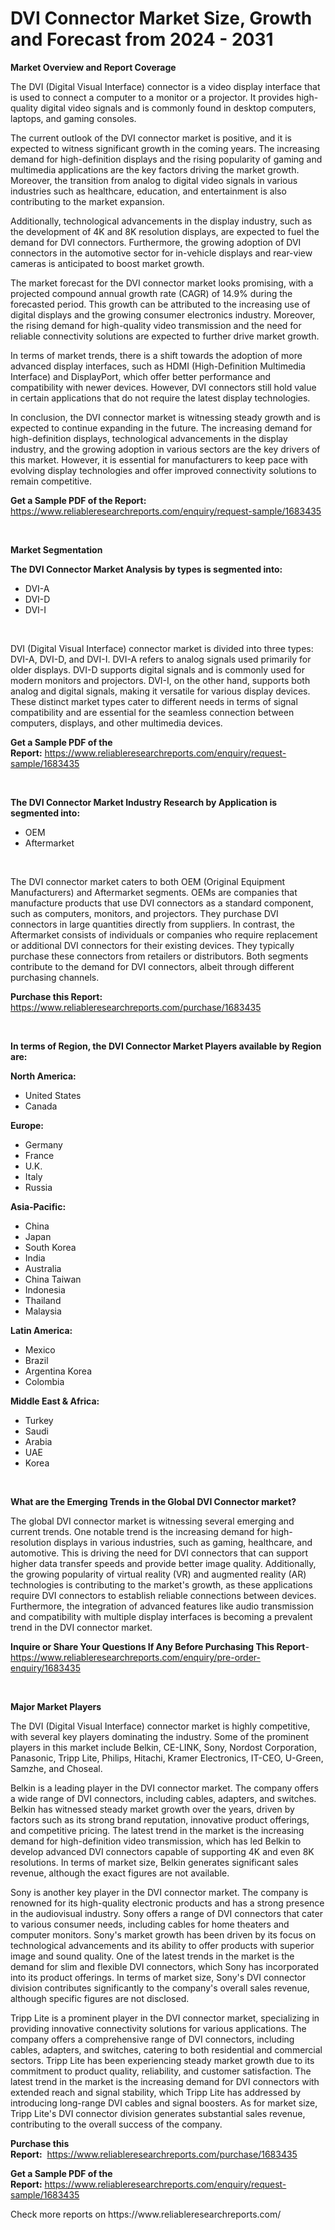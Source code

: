 <p><h1>DVI Connector Market Size, Growth and Forecast from 2024 - 2031</h1></p><p><strong>Market Overview and Report Coverage</strong></p>
<p><p>The DVI (Digital Visual Interface) connector is a video display interface that is used to connect a computer to a monitor or a projector. It provides high-quality digital video signals and is commonly found in desktop computers, laptops, and gaming consoles. </p><p>The current outlook of the DVI connector market is positive, and it is expected to witness significant growth in the coming years. The increasing demand for high-definition displays and the rising popularity of gaming and multimedia applications are the key factors driving the market growth. Moreover, the transition from analog to digital video signals in various industries such as healthcare, education, and entertainment is also contributing to the market expansion.</p><p>Additionally, technological advancements in the display industry, such as the development of 4K and 8K resolution displays, are expected to fuel the demand for DVI connectors. Furthermore, the growing adoption of DVI connectors in the automotive sector for in-vehicle displays and rear-view cameras is anticipated to boost market growth.</p><p>The market forecast for the DVI connector market looks promising, with a projected compound annual growth rate (CAGR) of 14.9% during the forecasted period. This growth can be attributed to the increasing use of digital displays and the growing consumer electronics industry. Moreover, the rising demand for high-quality video transmission and the need for reliable connectivity solutions are expected to further drive market growth.</p><p>In terms of market trends, there is a shift towards the adoption of more advanced display interfaces, such as HDMI (High-Definition Multimedia Interface) and DisplayPort, which offer better performance and compatibility with newer devices. However, DVI connectors still hold value in certain applications that do not require the latest display technologies.</p><p>In conclusion, the DVI connector market is witnessing steady growth and is expected to continue expanding in the future. The increasing demand for high-definition displays, technological advancements in the display industry, and the growing adoption in various sectors are the key drivers of this market. However, it is essential for manufacturers to keep pace with evolving display technologies and offer improved connectivity solutions to remain competitive.</p></p>
<p><strong>Get a Sample PDF of the Report:</strong> <a href="https://www.reliableresearchreports.com/enquiry/request-sample/1683435">https://www.reliableresearchreports.com/enquiry/request-sample/1683435</a></p>
<p>&nbsp;</p>
<p><strong>Market Segmentation</strong></p>
<p><strong>The DVI Connector Market Analysis by types is segmented into:</strong></p>
<p><ul><li>DVI-A</li><li>DVI-D</li><li>DVI-I</li></ul></p>
<p>&nbsp;</p>
<p><p>DVI (Digital Visual Interface) connector market is divided into three types: DVI-A, DVI-D, and DVI-I. DVI-A refers to analog signals used primarily for older displays. DVI-D supports digital signals and is commonly used for modern monitors and projectors. DVI-I, on the other hand, supports both analog and digital signals, making it versatile for various display devices. These distinct market types cater to different needs in terms of signal compatibility and are essential for the seamless connection between computers, displays, and other multimedia devices.</p></p>
<p><strong>Get a Sample PDF of the Report:</strong>&nbsp;<a href="https://www.reliableresearchreports.com/enquiry/request-sample/1683435">https://www.reliableresearchreports.com/enquiry/request-sample/1683435</a></p>
<p>&nbsp;</p>
<p><strong>The DVI Connector Market Industry Research by Application is segmented into:</strong></p>
<p><ul><li>OEM</li><li>Aftermarket</li></ul></p>
<p>&nbsp;</p>
<p><p>The DVI connector market caters to both OEM (Original Equipment Manufacturers) and Aftermarket segments. OEMs are companies that manufacture products that use DVI connectors as a standard component, such as computers, monitors, and projectors. They purchase DVI connectors in large quantities directly from suppliers. In contrast, the Aftermarket consists of individuals or companies who require replacement or additional DVI connectors for their existing devices. They typically purchase these connectors from retailers or distributors. Both segments contribute to the demand for DVI connectors, albeit through different purchasing channels.</p></p>
<p><strong>Purchase this Report:</strong>&nbsp; <a href="https://www.reliableresearchreports.com/purchase/1683435">https://www.reliableresearchreports.com/purchase/1683435</a></p>
<p>&nbsp;</p>
<p><strong>In terms of Region, the DVI Connector Market Players available by Region are:</strong></p>
<p>
    <p> <strong> North America: </strong>
        <ul>
            <li>United States</li>
            <li>Canada</li>
        </ul>
        </p> 
    <p> <strong> Europe: </strong>
        <ul>
            <li>Germany</li>
            <li>France</li>
            <li>U.K.</li>
            <li>Italy</li>
            <li>Russia</li>
        </ul>
        </p> 
    <p> <strong> Asia-Pacific: </strong>
        <ul>
            <li>China</li>
            <li>Japan</li>
            <li>South Korea</li>
            <li>India</li>
            <li>Australia</li>
            <li>China Taiwan</li>
            <li>Indonesia</li>
            <li>Thailand</li>
            <li>Malaysia</li>
        </ul>
        </p> 
    <p> <strong> Latin America: </strong>
        <ul>
            <li>Mexico</li>
            <li>Brazil</li>
            <li>Argentina Korea</li>
            <li>Colombia</li>
        </ul>
        </p> 
    <p> <strong> Middle East & Africa: </strong>
        <ul>
            <li>Turkey</li>
            <li>Saudi</li>
            <li>Arabia</li>
            <li>UAE</li>
            <li>Korea</li>
        </ul>
    </p>
    </p>
<p>&nbsp;</p>
<p><strong>What are the Emerging Trends in the Global DVI Connector market?</strong></p>
<p><p>The global DVI connector market is witnessing several emerging and current trends. One notable trend is the increasing demand for high-resolution displays in various industries, such as gaming, healthcare, and automotive. This is driving the need for DVI connectors that can support higher data transfer speeds and provide better image quality. Additionally, the growing popularity of virtual reality (VR) and augmented reality (AR) technologies is contributing to the market's growth, as these applications require DVI connectors to establish reliable connections between devices. Furthermore, the integration of advanced features like audio transmission and compatibility with multiple display interfaces is becoming a prevalent trend in the DVI connector market.</p></p>
<p><strong>Inquire or Share Your Questions If Any Before Purchasing This Report</strong>- <a href="https://www.reliableresearchreports.com/enquiry/pre-order-enquiry/1683435">https://www.reliableresearchreports.com/enquiry/pre-order-enquiry/1683435</a></p>
<p>&nbsp;</p>
<p><strong>Major Market Players</strong></p>
<p><p>The DVI (Digital Visual Interface) connector market is highly competitive, with several key players dominating the industry. Some of the prominent players in this market include Belkin, CE-LINK, Sony, Nordost Corporation, Panasonic, Tripp Lite, Philips, Hitachi, Kramer Electronics, IT-CEO, U-Green, Samzhe, and Choseal. </p><p>Belkin is a leading player in the DVI connector market. The company offers a wide range of DVI connectors, including cables, adapters, and switches. Belkin has witnessed steady market growth over the years, driven by factors such as its strong brand reputation, innovative product offerings, and competitive pricing. The latest trend in the market is the increasing demand for high-definition video transmission, which has led Belkin to develop advanced DVI connectors capable of supporting 4K and even 8K resolutions. In terms of market size, Belkin generates significant sales revenue, although the exact figures are not available.</p><p>Sony is another key player in the DVI connector market. The company is renowned for its high-quality electronic products and has a strong presence in the audiovisual industry. Sony offers a range of DVI connectors that cater to various consumer needs, including cables for home theaters and computer monitors. Sony's market growth has been driven by its focus on technological advancements and its ability to offer products with superior image and sound quality. One of the latest trends in the market is the demand for slim and flexible DVI connectors, which Sony has incorporated into its product offerings. In terms of market size, Sony's DVI connector division contributes significantly to the company's overall sales revenue, although specific figures are not disclosed.</p><p>Tripp Lite is a prominent player in the DVI connector market, specializing in providing innovative connectivity solutions for various applications. The company offers a comprehensive range of DVI connectors, including cables, adapters, and switches, catering to both residential and commercial sectors. Tripp Lite has been experiencing steady market growth due to its commitment to product quality, reliability, and customer satisfaction. The latest trend in the market is the increasing demand for DVI connectors with extended reach and signal stability, which Tripp Lite has addressed by introducing long-range DVI cables and signal boosters. As for market size, Tripp Lite's DVI connector division generates substantial sales revenue, contributing to the overall success of the company.</p></p>
<p><strong>Purchase this Report:</strong>&nbsp;&nbsp;<a href="https://www.reliableresearchreports.com/purchase/1683435">https://www.reliableresearchreports.com/purchase/1683435</a></p>
<p></p>
<p><strong>Get a Sample PDF of the Report:</strong>&nbsp;<a href="https://www.reliableresearchreports.com/enquiry/request-sample/1683435">https://www.reliableresearchreports.com/enquiry/request-sample/1683435</a></p>
<p>Check more reports on https://www.reliableresearchreports.com/</p>